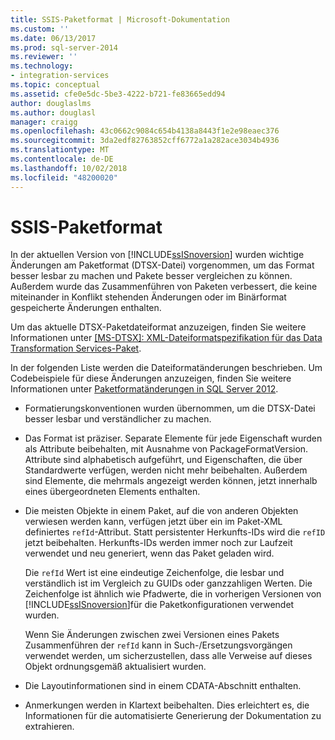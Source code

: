 ```yaml
---
title: SSIS-Paketformat | Microsoft-Dokumentation
ms.custom: ''
ms.date: 06/13/2017
ms.prod: sql-server-2014
ms.reviewer: ''
ms.technology:
- integration-services
ms.topic: conceptual
ms.assetid: cfe0e5dc-5be3-4222-b721-fe83665edd94
author: douglaslms
ms.author: douglasl
manager: craigg
ms.openlocfilehash: 43c0662c9084c654b4138a8443f1e2e98eaec376
ms.sourcegitcommit: 3da2edf82763852cff6772a1a282ace3034b4936
ms.translationtype: MT
ms.contentlocale: de-DE
ms.lasthandoff: 10/02/2018
ms.locfileid: "48200020"
---
```

# <a name="ssis-package-format"></a>SSIS-Paketformat
  In der aktuellen Version von [!INCLUDE[ssISnoversion](../includes/ssisnoversion-md.md)] wurden wichtige Änderungen am Paketformat (DTSX-Datei) vorgenommen, um das Format besser lesbar zu machen und Pakete besser vergleichen zu können. Außerdem wurde das Zusammenführen von Paketen verbessert, die keine miteinander in Konflikt stehenden Änderungen oder im Binärformat gespeicherte Änderungen enthalten.  
  
 Um das aktuelle DTSX-Paketdateiformat anzuzeigen, finden Sie weitere Informationen unter [\[MS-DTSX\]: XML-Dateiformatspezifikation für das Data Transformation Services-Paket](http://go.microsoft.com/fwlink/?LinkId=233251).  
  
 In der folgenden Liste werden die Dateiformatänderungen beschrieben. Um Codebeispiele für diese Änderungen anzuzeigen, finden Sie weitere Informationen unter [Paketformatänderungen in SQL Server 2012](http://go.microsoft.com/fwlink/?LinkId=233255).  
  
-   Formatierungskonventionen wurden übernommen, um die DTSX-Datei besser lesbar und verständlicher zu machen.  
  
-   Das Format ist präziser. Separate Elemente für jede Eigenschaft wurden als Attribute beibehalten, mit Ausnahme von PackageFormatVersion. Attribute sind alphabetisch aufgeführt, und Eigenschaften, die über Standardwerte verfügen, werden nicht mehr beibehalten. Außerdem sind Elemente, die mehrmals angezeigt werden können, jetzt innerhalb eines übergeordneten Elements enthalten.  
  
-   Die meisten Objekte in einem Paket, auf die von anderen Objekten verwiesen werden kann, verfügen jetzt über ein im Paket-XML definiertes `refId`-Attribut. Statt persistenter Herkunfts-IDs wird die `refID` jetzt beibehalten. Herkunfts-IDs werden immer noch zur Laufzeit verwendet und neu generiert, wenn das Paket geladen wird.  
  
     Die `refId` Wert ist eine eindeutige Zeichenfolge, die lesbar und verständlich ist im Vergleich zu GUIDs oder ganzzahligen Werten. Die Zeichenfolge ist ähnlich wie Pfadwerte, die in vorherigen Versionen von [!INCLUDE[ssISnoversion](../includes/ssisnoversion-md.md)]für die Paketkonfigurationen verwendet wurden.  
  
     Wenn Sie Änderungen zwischen zwei Versionen eines Pakets Zusammenführen der `refId` kann in Such-/Ersetzungsvorgängen verwendet werden, um sicherzustellen, dass alle Verweise auf dieses Objekt ordnungsgemäß aktualisiert wurden.  
  
-   Die Layoutinformationen sind in einem CDATA-Abschnitt enthalten.  
  
-   Anmerkungen werden in Klartext beibehalten. Dies erleichtert es, die Informationen für die automatisierte Generierung der Dokumentation zu extrahieren.  
  
  
